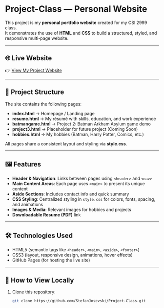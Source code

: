 # Project-Class — Personal Website

This project is my **personal portfolio website** created for my CSI 2999 class.  
It demonstrates the use of **HTML** and **CSS** to build a structured, styled, and responsive multi-page website.  

---

## 🌐 Live Website
👉 [View My Project Website](https://stefanjosevski.github.io/Project-Class/)

---

## 📂 Project Structure
The site contains the following pages:

- **index.html** → Homepage / Landing page  
- **resume.html** → My résumé with skills, education, and work experience  
- **batmangame.html** → Project 2: Batman Arkham Asylum game demo  
- **project3.html** → Placeholder for future project (Coming Soon)  
- **hobbies.html** → My hobbies (Batman, Harry Potter, Comics, etc.)  

All pages share a consistent layout and styling via **style.css**.

---

## 🖼 Features
- **Header & Navigation**: Links between pages using `<header>` and `<nav>`  
- **Main Content Areas**: Each page uses `<main>` to present its unique content  
- **Aside Sections**: Includes contact info and quick summary  
- **CSS Styling**: Centralized styling in `style.css` for colors, fonts, spacing, and animations  
- **Images & Media**: Relevant images for hobbies and projects  
- **Downloadable Resume (PDF)** link  

---

## 🛠 Technologies Used
- HTML5 (semantic tags like `<header>`, `<main>`, `<aside>`, `<footer>`)  
- CSS3 (layout, responsive design, animations, hover effects)  
- GitHub Pages (for hosting the live site)  

---

## 🚀 How to View Locally
1. Clone this repository:  
   ```bash
   git clone https://github.com/StefanJosevski/Project-Class.git
